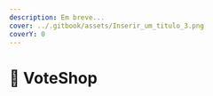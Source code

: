 ```yaml
---
description: Em breve...
cover: ../.gitbook/assets/Inserir_um_titulo_3.png
coverY: 0
---
```


# 🔑 VoteShop

